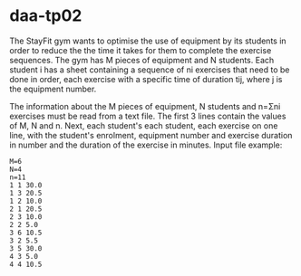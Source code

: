 # daa-tp02

The StayFit gym wants to optimise the use of equipment by its students in order to reduce the
the time it takes for them to complete the exercise sequences. The gym
has M pieces of equipment and N students. Each student i has a sheet containing a sequence of ni
exercises that need to be done in order, each exercise with a specific time of
duration tij, where j is the equipment number.

The information about the M pieces of equipment, N students and n=Σni exercises must be read from a
text file. The first 3 lines contain the values of M, N and n. Next, each student's
each student, each exercise on one line, with the student's enrolment, equipment number and exercise duration in
number and the duration of the exercise in minutes. Input file example:

```
M=6
N=4
n=11
1 1 30.0
1 3 20.5
1 2 10.0
2 1 20.5
2 3 10.0
2 2 5.0
3 6 10.5
3 2 5.5
3 5 30.0
4 3 5.0
4 4 10.5
```
